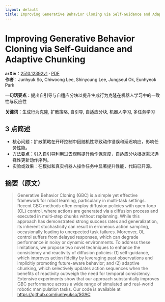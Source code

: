 ```yaml
---
layout: default
title: Improving Generative Behavior Cloning via Self-Guidance and Adaptive Chunking
---
```


# Improving Generative Behavior Cloning via Self-Guidance and Adaptive Chunking
**arXiv**：[2510.12392v1](https://arxiv.org/abs/2510.12392) · [PDF](https://arxiv.org/pdf/2510.12392.pdf)  
**作者**：Junhyuk So, Chiwoong Lee, Shinyoung Lee, Jungseul Ok, Eunhyeok Park  

**一句话要点**：提出自引导与自适应分块以提升生成行为克隆在机器人学习中的一致性与反应性

**关键词**：生成行为克隆, 扩散策略, 自引导, 自适应分块, 机器人学习, 多任务学习

## 3 点简述
- 核心问题：扩散策略在开环控制中因随机性导致动作错误和延迟响应，影响任务性能。
- 方法要点：引入自引导利用过去观察提升动作保真度，自适应分块根据需求选择性更新动作序列。
- 实验或效果：在模拟和真实机器人操作任务中显著提升性能，代码已开源。

## 摘要（原文）

> Generative Behavior Cloning (GBC) is a simple yet effective framework for
> robot learning, particularly in multi-task settings. Recent GBC methods often
> employ diffusion policies with open-loop (OL) control, where actions are
> generated via a diffusion process and executed in multi-step chunks without
> replanning. While this approach has demonstrated strong success rates and
> generalization, its inherent stochasticity can result in erroneous action
> sampling, occasionally leading to unexpected task failures. Moreover, OL
> control suffers from delayed responses, which can degrade performance in noisy
> or dynamic environments. To address these limitations, we propose two novel
> techniques to enhance the consistency and reactivity of diffusion policies: (1)
> self-guidance, which improves action fidelity by leveraging past observations
> and implicitly promoting future-aware behavior; and (2) adaptive chunking,
> which selectively updates action sequences when the benefits of reactivity
> outweigh the need for temporal consistency. Extensive experiments show that our
> approach substantially improves GBC performance across a wide range of
> simulated and real-world robotic manipulation tasks. Our code is available at
> https://github.com/junhyukso/SGAC

